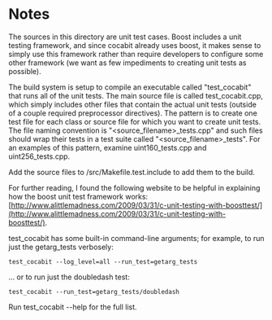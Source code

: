 # Notes
The sources in this directory are unit test cases.  Boost includes a
unit testing framework, and since cocabit already uses boost, it makes
sense to simply use this framework rather than require developers to
configure some other framework (we want as few impediments to creating
unit tests as possible).

The build system is setup to compile an executable called "test_cocabit"
that runs all of the unit tests.  The main source file is called
test_cocabit.cpp, which simply includes other files that contain the
actual unit tests (outside of a couple required preprocessor
directives).  The pattern is to create one test file for each class or
source file for which you want to create unit tests.  The file naming
convention is "<source_filename>_tests.cpp" and such files should wrap
their tests in a test suite called "<source_filename>_tests".  For an
examples of this pattern, examine uint160_tests.cpp and
uint256_tests.cpp.

Add the source files to /src/Makefile.test.include to add them to the build.

For further reading, I found the following website to be helpful in
explaining how the boost unit test framework works:
[http://www.alittlemadness.com/2009/03/31/c-unit-testing-with-boosttest/](http://www.alittlemadness.com/2009/03/31/c-unit-testing-with-boosttest/).

test_cocabit has some built-in command-line arguments; for
example, to run just the getarg_tests verbosely:

    test_cocabit --log_level=all --run_test=getarg_tests

... or to run just the doubledash test:

    test_cocabit --run_test=getarg_tests/doubledash

Run  test_cocabit --help   for the full list.

